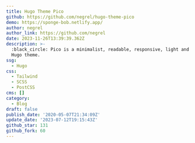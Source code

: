 ```yaml
---
title: Hugo Theme Pico
github: https://github.com/negrel/hugo-theme-pico
demo: https://sponge-bob.netlify.app/
author: negrel
author_link: https://github.com/negrel
date: 2023-11-26T13:39:39.362Z
description: >-
  :black_circle: Pico is a minimalist, readable, responsive, light and beautiful
  Hugo theme.
ssg:
  - Hugo
css:
  - Tailwind
  - SCSS
  - PostCSS
cms: []
category:
  - Blog
draft: false
publish_date: '2020-05-07T21:34:09Z'
update_date: '2023-07-12T19:15:43Z'
github_star: 131
github_fork: 60
---
```

